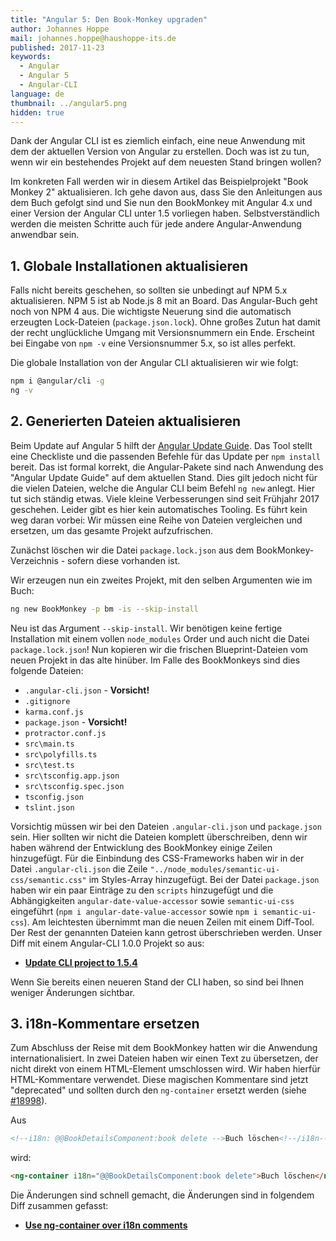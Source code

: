 ```yaml
---
title: "Angular 5: Den Book-Monkey upgraden"
author: Johannes Hoppe
mail: johannes.hoppe@haushoppe-its.de
published: 2017-11-23
keywords:
  - Angular
  - Angular 5
  - Angular-CLI
language: de
thumbnail: ../angular5.png
hidden: true
---
```


Dank der Angular CLI ist es ziemlich einfach, eine neue Anwendung mit dem der aktuellen Version von Angular zu erstellen. Doch was ist zu tun, wenn wir ein bestehendes Projekt auf dem neuesten Stand bringen wollen?

Im konkreten Fall werden wir in diesem Artikel das Beispielprojekt "Book Monkey 2" aktualisieren.
Ich gehe davon aus, dass Sie den Anleitungen aus dem Buch gefolgt sind und Sie nun den BookMonkey mit Angular 4.x und einer Version der Angular CLI unter 1.5 vorliegen haben. Selbstverständlich werden die meisten Schritte auch für jede andere Angular-Anwendung anwendbar sein. 


## 1. Globale Installationen aktualisieren

Falls nicht bereits geschehen, so sollten sie unbedingt auf NPM 5.x aktualisieren. NPM 5 ist ab Node.js 8 mit an Board. Das Angular-Buch geht noch von NPM 4 aus. Die wichtigste Neuerung sind die automatisch erzeugten Lock-Dateien (`package.json.lock`). Ohne großes Zutun hat damit der recht unglückliche Umgang mit Versionsnummern ein Ende. Erscheint bei Eingabe von `npm -v` eine Versionsnummer 5.x, so ist alles perfekt.  

Die globale Installation von der Angular CLI aktualisieren wir wie folgt:

```bash
npm i @angular/cli -g
ng -v
```


## 2. Generierten Dateien aktualisieren

Beim Update auf Angular 5 hilft der [Angular Update Guide](https://angular-update-guide.firebaseapp.com/).
Das Tool stellt eine Checkliste und die passenden Befehle für das Update per `npm install` bereit.
Das ist formal korrekt, die Angular-Pakete sind nach Anwendung des "Angular Update Guide" auf dem aktuellen Stand. Dies gilt jedoch nicht für die vielen Dateien, welche die Angular CLI beim Befehl `ng new` anlegt. Hier tut sich ständig etwas. Viele kleine Verbesserungen sind seit Frühjahr 2017 geschehen.
Leider gibt es hier kein automatisches Tooling. Es führt kein weg daran vorbei: Wir müssen eine Reihe von Dateien vergleichen und ersetzen, um das gesamte Projekt aufzufrischen.

Zunächst löschen wir die Datei `package.lock.json` aus dem BookMonkey-Verzeichnis - sofern diese vorhanden ist.

Wir erzeugen nun ein zweites Projekt, mit den selben Argumenten wie im Buch:

```bash
ng new BookMonkey -p bm -is --skip-install
``` 

Neu ist das Argument `--skip-install`. Wir benötigen keine fertige Installation mit einem vollen `node_modules` Order und auch nicht die Datei `package.lock.json`! Nun kopieren wir die frischen Blueprint-Dateien vom neuen Projekt in das alte hinüber. Im Falle des BookMonkeys sind dies folgende Dateien:

* `.angular-cli.json` - __Vorsicht!__
* `.gitignore`
* `karma.conf.js`
* `package.json` - __Vorsicht!__
* `protractor.conf.js`
* `src\main.ts`
* `src\polyfills.ts`
* `src\test.ts`
* `src\tsconfig.app.json`
* `src\tsconfig.spec.json`
* `tsconfig.json`
* `tslint.json`

Vorsichtig müssen wir bei den Dateien `.angular-cli.json` und `package.json` sein.
Hier sollten wir nicht die Dateien komplett überschreiben, denn wir haben während der Entwicklung des BookMonkey einige Zeilen hinzugefügt. Für die Einbindung des CSS-Frameworks haben wir in der Datei `.angular-cli.json` die Zeile `"../node_modules/semantic-ui-css/semantic.css"` im Styles-Array hinzugefügt. Bei der Datei `package.json` haben wir ein paar Einträge zu den `scripts` hinzugefügt und die Abhängigkeiten `angular-date-value-accessor` sowie `semantic-ui-css` eingeführt (`npm i angular-date-value-accessor` sowie `npm i semantic-ui-css`). Am leichtesten übernimmt man die neuen Zeilen mit einem Diff-Tool. Der Rest der genannten Dateien kann getrost überschrieben werden. Unser Diff mit einem Angular-CLI 1.0.0 Projekt so aus:

* __[Update CLI project to 1.5.4](https://github.com/book-monkey2-build/iteration-1-components/commit/c0a611a7b2947758fd3009691e3b8365ecc67cf4)__

Wenn Sie bereits einen neueren Stand der CLI haben, so sind bei Ihnen weniger Änderungen sichtbar.


## 3. i18n-Kommentare ersetzen

Zum Abschluss der Reise mit dem BookMonkey hatten wir die Anwendung internationalisiert.
In zwei Dateien haben wir einen Text zu übersetzen, der nicht direkt von einem HTML-Element umschlossen wird. Wir haben hierfür HTML-Kommentare verwendet. Diese magischen Kommentare sind jetzt "deprecated" und sollten durch den `ng-container` ersetzt werden (siehe [#18998](https://github.com/angular/angular/pull/18998)).

Aus
```html
<!--i18n: @@BookDetailsComponent:book delete -->Buch löschen<!--/i18n-->
```

wird:
```html
<ng-container i18n="@@BookDetailsComponent:book delete">Buch löschen</ng-container>
```

Die Änderungen sind schnell gemacht, die Änderungen sind in folgendem Diff zusammen gefasst:

* __[Use ng-container over i18n comments](https://github.com/angular-buch/book-monkey2/commit/e6ff2047fcf7f718c3930b4550a26f1fc4bb78b0)__

